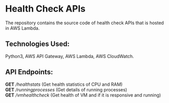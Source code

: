 # Health Check APIs
The repository contains the source code of health check APIs that is hosted in AWS Lambda.

## Technologies Used:  
Python3, AWS API Gateway, AWS Lambda, AWS CloudWatch.  

## API Endpoints:

**GET**   _/healthstats_ (Get health statistics of CPU and RAM)  
**GET**  _/runningprocesses_ (Get details of running processes)  
**GET**  _/vmhealthcheck_ (Get health of VM and if it is responsive and running)  